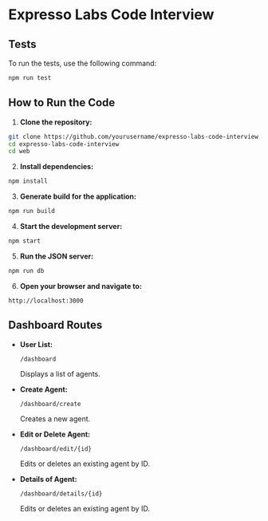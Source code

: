 # Expresso Labs Code Interview

## Tests

To run the tests, use the following command:

```bash
npm run test
```

## How to Run the Code

1. **Clone the repository:**

```bash
git clone https://github.com/yourusername/expresso-labs-code-interview.git
cd expresso-labs-code-interview
cd web
```

2. **Install dependencies:**

```bash
npm install
```

3. **Generate build for the application:**

```bash
npm run build
```

4. **Start the development server:**

```bash
npm start
```

5. **Run the JSON server:**

```bash
npm run db
```

6. **Open your browser and navigate to:**

```
http://localhost:3000
```

## Dashboard Routes

- **User List:**

  ```
  /dashboard
  ```

  Displays a list of agents.

- **Create Agent:**

  ```
  /dashboard/create
  ```

  Creates a new agent.

- **Edit or Delete Agent:**

  ```
  /dashboard/edit/{id}
  ```

  Edits or deletes an existing agent by ID.

- **Details of Agent:**
  ```
  /dashboard/details/{id}
  ```
  Edits or deletes an existing agent by ID.
